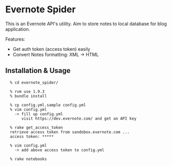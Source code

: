 # Evernote Spider
This is an Evernote API's utility.
Aim to store notes to local database for blog application.

Features:
- Get auth token (access token) easily
- Convert Notes formatting: XML -> HTML

## Installation & Usage

      % cd evernote_spider/

      % rvm use 1.9.3
      % bundle install

      % cp config.yml.sample config.yml
      % vim config.yml
        -> fill up config.yml
           visit https://dev.evernote.com/ and get an API key

      % rake get_access_token
      retrieve access token from sandobox.evernote.com ...
      access token: *****

      % vim config.yml
        -> add above access token to config.yml

      % rake notebooks
